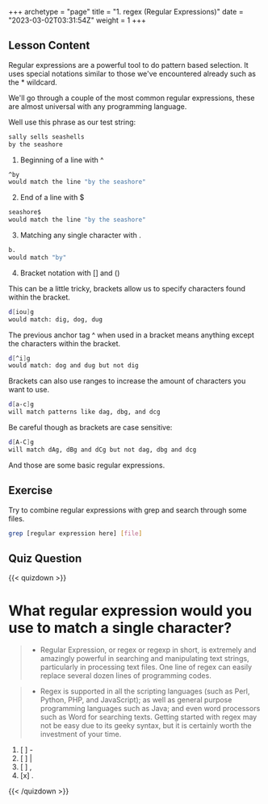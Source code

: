 +++
archetype = "page"
title = "1. regex (Regular Expressions)"
date = "2023-03-02T03:31:54Z"
weight = 1
+++

## Lesson Content

Regular expressions are a powerful tool to do pattern based selection. It uses special notations similar to those we've encountered already such as the * wildcard. 

We'll go through a couple of the most common regular expressions, these are almost universal with any programming language.

Well use this phrase as our test string:
```bash
sally sells seashells 
by the seashore
```

 1. Beginning of a line with ^ 

```bash
^by
would match the line "by the seashore"
```

 2. End of a line with $ 

```bash
seashore$ 
would match the line "by the seashore"
```

 3. Matching any single character with . 

```bash
b. 
would match "by" 
```

 4. Bracket notation with [] and () 

This can be a little tricky, brackets allow us to specify characters found within the bracket. 

```bash
d[iou]g
would match: dig, dog, dug
```

The previous anchor tag ^ when used in a bracket means anything except the characters within the bracket. 

```bash
d[^i]g
would match: dog and dug but not dig
```

Brackets can also use ranges to increase the amount of characters you want to use. 

```bash
d[a-c]g
will match patterns like dag, dbg, and dcg
```

Be careful though as brackets are case sensitive:

```bash
d[A-C]g
will match dAg, dBg and dCg but not dag, dbg and dcg
```

And those are some basic regular expressions.

## Exercise

Try to combine regular expressions with grep and search through some files.

```bash
grep [regular expression here] [file]
```
## Quiz Question

{{< quizdown >}}

# What regular expression would you use to match a single character?

> - Regular Expression, or regex or regexp in short, is extremely and amazingly powerful in searching and manipulating text strings, particularly in processing text files. One line of regex can easily replace several dozen lines of programming codes.

> - Regex is supported in all the scripting languages (such as Perl, Python, PHP, and JavaScript); as well as general purpose programming languages such as Java; and even word processors such as Word for searching texts. Getting started with regex may not be easy due to its geeky syntax, but it is certainly worth the investment of your time. 

1. [ ] - 
2. [ ] |
3. [ ] , 
4. [x] .

{{< /quizdown >}}
